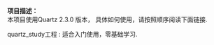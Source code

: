 **项目描述：**  
    本项目使用Quartz 2.3.0 版本， 具体如何使用，请按照顺序阅读下面链接.  
      
            
 quartz_study工程 : 适合入门使用，零基础学习.
 
 
 